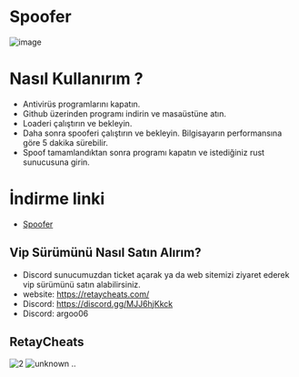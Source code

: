 # Spoofer
![image](https://github.com/argocommunity/spoofer/assets/113839299/eef22bad-4c17-4d51-b4a4-2f135933e6d1)

# Nasıl Kullanırım ? 
- Antivirüs programlarını kapatın.
- Github üzerinden programı indirin ve masaüstüne atın.
- Loaderi çalıştırın ve bekleyin.
- Daha sonra  spooferi çalıştırın ve bekleyin. Bilgisayarın performansına göre 5 dakika sürebilir.
- Spoof tamamlandıktan sonra programı kapatın ve istediğiniz rust sunucusuna girin.
# İndirme linki 
 - [Spoofer](https://dosya.co/0rhqndq3q6us/Glory_Community.rar.html )
## Vip Sürümünü Nasıl Satın Alırım?
- Discord sunucumuzdan ticket açarak ya da web sitemizi ziyaret ederek vip sürümünü satın alabilirsiniz. 
- website: https://retaycheats.com/
- Discord: https://discord.gg/MJJ6hjKkck
- Discord: argoo06
## RetayCheats
![2](https://user-images.githubusercontent.com/113839299/190916793-957e24ad-f923-4779-8b5e-7654e4bbe888.png)
![unknown](https://user-images.githubusercontent.com/113839299/190916806-b51501e6-20e0-4484-b219-68ee15c2019f.png)
..
